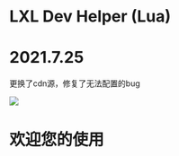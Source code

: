 # LXL Dev Helper (Lua)

# 2021.7.25
 更换了cdn源，修复了无法配置的bug
 
 ![](https://ftp.bmp.ovh/imgs/2021/07/330e4ee02ded7b58.png)
# 欢迎您的使用
